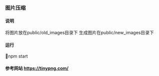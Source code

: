 ### 图片压缩



#### 说明
将图片放在public/old_images目录下
生成图片在public/new_images目录下

#### 运行 
npm start

#### 参考网站 https://tinypng.com/